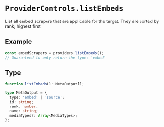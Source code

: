 # `ProviderControls.listEmbeds`

List all embed scrapers that are applicable for the target.
They are sorted by rank; highest first

## Example

```ts
const embedScrapers = providers.listEmbeds();
// Guaranteed to only return the type: 'embed'
```

## Type

```ts
function listEmbeds(): MetaOutput[];

type MetaOutput = {
  type: 'embed' | 'source';
  id: string;
  rank: number;
  name: string;
  mediaTypes?: Array<MediaTypes>;
};
```
